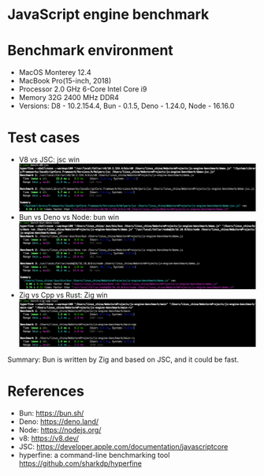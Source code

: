 JavaScript engine benchmark
============================

# Benchmark environment

* MacOS Monterey 12.4
* MacBook Pro(15-inch, 2018)
* Processor 2.0 GHz 6-Core Intel Core i9
* Memory 32G 2400 MHz DDR4
* Versions: D8 - 10.2.154.4, Bun - 0.1.5, Deno - 1.24.0, Node - 16.16.0

# Test cases

* V8 vs JSC: jsc win
  ![V8 vs JSC](images/d8-vs-jsc.png)
* Bun vs Deno vs Node: bun win
  ![Bun vs Deno vs Node](images/bun-vs-deno-vs-node.png)
* Zig vs Cpp vs Rust: Zig win
  ![Zig vs Cpp vs Rust](images/zig-vs-cpp-vs-rust.png)

Summary: Bun is written by Zig and based on JSC, and it could be fast. 

# References

* Bun: https://bun.sh/
* Deno: https://deno.land/
* Node: https://nodejs.org/
* v8: https://v8.dev/
* JSC: https://developer.apple.com/documentation/javascriptcore
* hyperfine: a command-line benchmarking tool https://github.com/sharkdp/hyperfine
